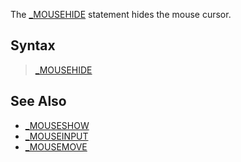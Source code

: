 The [_MOUSEHIDE](_MOUSEHIDE) statement hides the mouse cursor.

## Syntax

> [_MOUSEHIDE](_MOUSEHIDE)

## See Also

* [_MOUSESHOW](_MOUSESHOW)
* [_MOUSEINPUT](_MOUSEINPUT)
* [_MOUSEMOVE](_MOUSEMOVE)
